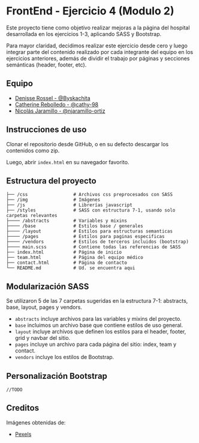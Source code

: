 # FrontEnd - Ejercicio 4 (Modulo 2)

Este proyecto tiene como objetivo realizar mejoras a la página del hospital desarrollada en los ejercicios 1-3, aplicando SASS y Bootstrap.

Para mayor claridad, decidimos realizar este ejercicio desde cero y luego integrar parte del contenido realizado por cada integrante del equipo en los ejercicios anteriores, además de dividir el trabajo por páginas y secciones semánticas (header, footer, etc).

## Equipo

- [Denisse Rossel - @Byskachita](https://github.com/Byskachita)
- [Catherine Rebolledo - @cathy-98](https://github.com/cathy-98)
- [Nicolás Jaramillo - @njaramillo-ortiz](https://github.com/njaramillo-ortiz)

## Instrucciones de uso

Clonar el repositorio desde GitHub, o en su defecto descargar los contenidos como zip.

Luego, abrir `index.html` en su navegador favorito.

## Estructura del proyecto

    ├── /css                 # Archivos css preprocesados con SASS
    ├── /img                 # Imágenes
    ├── /js                  # Librerías javascript
    ├── /styles              # SASS con estructura 7-1, usando solo carpetas relevantes
    ├──── /abstracts         # Variables y mixins
    ├──── /base              # Estilos base / generales
    ├──── /layout            # Estilos para estructuras semanticas
    ├──── /pages             # Estilos para paginas especificas
    ├──── /vendors           # Estilos de terceros incluidos (bootstrap)
    ├──── main.scss          # Contiene todas las referencias de SASS
    ├── index.html           # Página de inicio
    ├── team.html            # Página del equipo médico
    ├── contact.html         # Página de contacto
    └── README.md            # Ud. se encuentra aqui

## Modularización SASS

Se utilizaron 5 de las 7 carpetas sugeridas en la estructura 7-1: abstracts, base, layout, pages y vendors.

- `abstracts` incluye archivos para las variables y mixins del proyecto.
- `base` incluimos un archivo base que contiene estilos de uso general.
- `layout` incluye archivos que definen los estilos para el header, footer, grid y navbar del sitio.
- `pages` incluye un archivo para cada página del sitio: index, team y contact.
- `vendors` incluye los estilos de Bootstrap.

## Personalización Bootstrap

    //TODO

## Creditos

Imágenes obtenidas de:

- [Pexels](https://www.pexels.com)